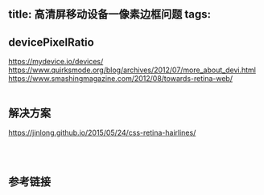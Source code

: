 title: 高清屏移动设备一像素边框问题
tags:
---

<!-- more -->

## devicePixelRatio
https://mydevice.io/devices/
https://www.quirksmode.org/blog/archives/2012/07/more_about_devi.html
https://www.smashingmagazine.com/2012/08/towards-retina-web/
```
```

## 解决方案
https://jinlong.github.io/2015/05/24/css-retina-hairlines/
```
```

##
```
```

## 参考链接
[]()
[]()